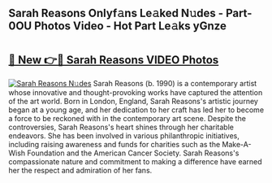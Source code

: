 ## Sarah Reasons Onlyf𝚊ns Le𝚊ked N𝚞des - Part-0OU Photos Video - Hot Part Le𝚊ks yGnze

# <h2><a href="http://ab72126.deff.icu/?id=Sarah+Reasons">🔗 New 👉🔴 Sarah Reasons VIDEO Photos</a></h2>

[![Sarah Reasons N𝚞des](https://i.imgur.com/rIISA9y.gif)](http://ab72126.deff.icu/?id=Sarah+Reasons)
Sarah Reasons (b. 1990) is a contemporary artist whose innovative and thought-provoking works have captured the attention of the art world. Born in London, England, Sarah Reasons's artistic journey began at a young age, and her dedication to her craft has led her to become a force to be reckoned with in the contemporary art scene. Despite the controversies, Sarah Reasons's heart shines through her charitable endeavors. She has been involved in various philanthropic initiatives, including raising awareness and funds for charities such as the Make-A-Wish Foundation and the American Cancer Society. Sarah Reasons's compassionate nature and commitment to making a difference have earned her the respect and admiration of her fans.
